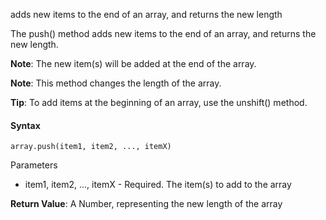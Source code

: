 adds new items to the end of an array, and returns the new length

The push() method adds new items to the end of an array, and returns the new length.

**Note**: The new item(s) will be added at the end of the array.

**Note**: This method changes the length of the array.

**Tip**: To add items at the beginning of an array, use the unshift() method.

#### Syntax

`array.push(item1, item2, ..., itemX)` 

Parameters

- item1, item2, ..., itemX - Required. The item(s) to add to the array

**Return Value**:	A Number, representing the new length of the array